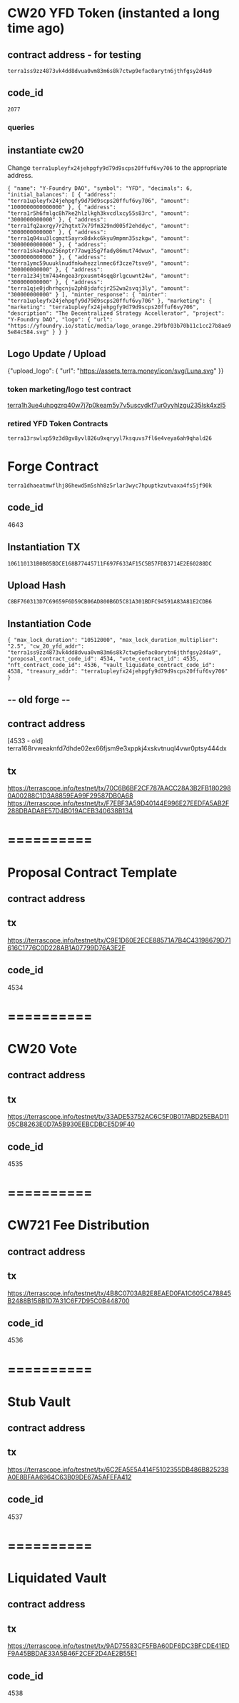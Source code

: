 # CW20 YFD Token (instanted a long time ago)
## contract address - for testing
`terra1ss9zz4873vk4dd8dvua0vm83m6s8k7ctwp9efac0arytn6jthfgsy2d4a9`
## code_id
`2077`

### queries
## instantiate cw20
Change ```terra1upleyfx24jehpgfy9d79d9scps20ffuf6vy706``` to the appropriate address.

`{
  "name": "Y-Foundry DAO",
  "symbol": "YFD",
  "decimals": 6,
  "initial_balances": [
    {
      "address": "terra1upleyfx24jehpgfy9d79d9scps20ffuf6vy706",
      "amount": "1000000000000000"
    },
    {
      "address": "terra1r5h6fmlgc8h7ke2hlzlkgh3kvcdlxcy55s83rc",
      "amount": "3000000000000"
    },
    {
      "address": "terra1fq2axrgy7r2hqtxt7x79fm329nd005f2ehddyc",
      "amount": "3000000000000"
    },
    {
      "address": "terra1q04xu3lcgmzt5ayrx8dxkc6kyu9mpmn35szkgw",
      "amount": "3000000000000"
    },
    {
      "address": "terra1ska4hpu256nptr77awg35g7fady86mut74dwux",
      "amount": "3000000000000"
    },
    {
      "address": "terra1ymc59uuuklnudfnkwhezzlnmec6f3cze7tsve9",
      "amount": "300000000000"
    },
    {
      "address": "terra1z34jtm74a4ngea3rpxusmt4sqq8rlgcuwnt24w",
      "amount": "300000000000"
    },
    {
      "address": "terra1qje0jdhrhgcnju2ph8jdafcjr252wa2svqj3ly",
      "amount": "300000000000"
    }
  ],
  "minter_response": {
    "minter": "terra1upleyfx24jehpgfy9d79d9scps20ffuf6vy706"
  },
  "marketing": {
    "marketing": "terra1upleyfx24jehpgfy9d79d9scps20ffuf6vy706",
    "description": "The Decentralized Strategy Accellerator",
    "project": "Y-Foundry DAO",
    "logo": {
      "url": "https://yfoundry.io/static/media/logo_orange.29fbf03b70b11c1cc27b8ae95e84c584.svg"
    }
  }
}`

## Logo Update / Upload
{"upload_logo": {
"url": "https://assets.terra.money/icon/svg/Luna.svg"
}}

### token marketing/logo test contract
[terra1h3ue4uhpgzrq40w7j7p0keam5y7v5uscydkf7ur0yyhlzgu235lsk4xzl5](https://finder.terra.money/testnet/address/terra1h3ue4uhpgzrq40w7j7p0keam5y7v5uscydkf7ur0yyhlzgu235lsk4xzl5)

### retired YFD Token Contracts
`terra13rswlxp59z3d8gv8yvl826u9xqryyl7ksquvs7fl6e4veya6ah9qhald26`

# Forge Contract
`terra1dhaeatmwflhj86hewd5m5shh8z5rlar3wyc7hpuptkzutvaxa4fs5jf90k`
## code_id
4643

## Instantiation TX
`106110131B0B05BDCE168B77445711F697F633AF15C5B57FDB3714E2E60288DC`

## Upload Hash
`C8BF760313D7C69659F6D59CB06AD800B6D5C81A301BDFC94591A83A81E2CDB6`

## Instantiation Code
`{
  "max_lock_duration": "10512000",
  "max_lock_duration_multiplier": "2.5",
  "cw_20_yfd_addr": "terra1ss9zz4873vk4dd8dvua0vm83m6s8k7ctwp9efac0arytn6jthfgsy2d4a9",
  "proposal_contract_code_id": 4534,
  "vote_contract_id": 4535,
  "nft_contract_code_id": 4536,
  "vault_liquidate_contract_code_id":  4538,
  "treasury_addr": "terra1upleyfx24jehpgfy9d79d9scps20ffuf6vy706"
}`

## -- old forge -- 
## contract address
[4533 - old] terra168rvweaknfd7dhde02ex66fjsm9e3xppkj4xskvtnuql4vwr0ptsy444dx
## tx
https://terrascope.info/testnet/tx/70C6B6BF2CF787AACC28A3B2FB1802980A00288C1D3A8859EA99F29587DB0A68
https://terrascope.info/testnet/tx/F7EBF3A59D40144E996E27EEDFA5AB2F288DBADA8E57D4B019ACEB340638B134

# ==========
# Proposal Contract Template
## contract address

## tx
https://terrascope.info/testnet/tx/C9E1D60E2ECE88571A7B4C43198679D71616C1776C0D228AB1A07799D76A3E2F
## code_id
4534

# ==========
# CW20 Vote
## contract address

## tx
https://terrascope.info/testnet/tx/33ADE53752AC6C5F0B017ABD25EBAD1105CB8263E0D7A5B930EEBCDBCE5D9F40
## code_id
4535

# ==========
# CW721 Fee Distribution
## contract address

## tx
https://terrascope.info/testnet/tx/4B8C0703AB2E8EAED0FA1C605C478845B2488B158B1D7A31C6F7D95C0B448700
## code_id
4536

# ==========
# Stub Vault
## contract address

## tx
https://terrascope.info/testnet/tx/6C2EA5E5A414F5102355DB486B825238A0E8BFAA6964C63B09DE67A5AFEFA412
## code_id
4537

# ==========
# Liquidated Vault
## contract address

## tx
https://terrascope.info/testnet/tx/9AD75583CF5FBA60DF6DC3BFCDE41EDF9A45BBDAE33A5B46F2CEF2D4AE2B55E1
## code_id
4538
